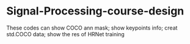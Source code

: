 # Signal-Processing-course-design
These codes can show COCO ann mask; show keypoints info; creat std.COCO data; show the res of HRNet training
